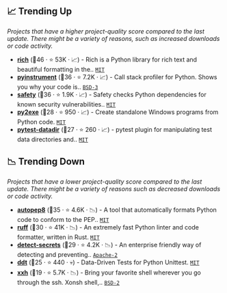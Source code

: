 ## 📈 Trending Up

_Projects that have a higher project-quality score compared to the last update. There might be a variety of reasons, such as increased downloads or code activity._

- <b><a href="https://github.com/Textualize/rich">rich</a></b> (🥇46 ·  ⭐ 53K · 📈) - Rich is a Python library for rich text and beautiful formatting in the.. <code><a href="http://bit.ly/34MBwT8">MIT</a></code>
- <b><a href="https://github.com/joerick/pyinstrument">pyinstrument</a></b> (🥈36 ·  ⭐ 7.2K · 📈) - Call stack profiler for Python. Shows you why your code is.. <code><a href="http://bit.ly/3aKzpTv">BSD-3</a></code>
- <b><a href="https://github.com/pyupio/safety">safety</a></b> (🥈36 ·  ⭐ 1.9K · 📈) - Safety checks Python dependencies for known security vulnerabilities.. <code><a href="http://bit.ly/34MBwT8">MIT</a></code>
- <b><a href="https://github.com/py2exe/py2exe">py2exe</a></b> (🥉28 ·  ⭐ 950 · 📈) - Create standalone Windows programs from Python code. <code><a href="http://bit.ly/34MBwT8">MIT</a></code>
- <b><a href="https://github.com/gabrielcnr/pytest-datadir">pytest-datadir</a></b> (🥉27 ·  ⭐ 260 · 📈) - pytest plugin for manipulating test data directories and.. <code><a href="http://bit.ly/34MBwT8">MIT</a></code> <code><img src="https://docs.pytest.org/en/stable/_static/favicon.png" style="display:inline;" width="13" height="13"></code>

## 📉 Trending Down

_Projects that have a lower project-quality score compared to the last update. There might be a variety of reasons such as decreased downloads or code activity._

- <b><a href="https://github.com/hhatto/autopep8">autopep8</a></b> (🥉35 ·  ⭐ 4.6K · 📉) - A tool that automatically formats Python code to conform to the PEP.. <code><a href="http://bit.ly/34MBwT8">MIT</a></code>
- <b><a href="https://docs.astral.sh/ruff">ruff</a></b> (🥈30 ·  ⭐ 41K · 📉) - An extremely fast Python linter and code formatter, written in Rust. <code><a href="http://bit.ly/34MBwT8">MIT</a></code>
- <b><a href="https://github.com/Yelp/detect-secrets">detect-secrets</a></b> (🥉29 ·  ⭐ 4.2K · 📉) - An enterprise friendly way of detecting and preventing.. <code><a href="http://bit.ly/3nYMfla">Apache-2</a></code>
- <b><a href="https://github.com/datadriventests/ddt">ddt</a></b> (🥉25 ·  ⭐ 440 · 💀) - Data-Driven Tests for Python Unittest. <code><a href="http://bit.ly/34MBwT8">MIT</a></code>
- <b><a href="https://github.com/xxh/xxh">xxh</a></b> (🥉19 ·  ⭐ 5.7K · 📉) - Bring your favorite shell wherever you go through the ssh. Xonsh shell,.. <code><a href="http://bit.ly/3rqEWVr">BSD-2</a></code>


